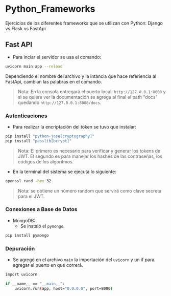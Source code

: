 # Python_Frameworks

Ejercicios de los diferentes frameworks que se utilizan con Python: Django vs Flask vs FastApi

## Fast API

- Para  inciar el servidor se usa el comando:

```sh
uvicorn main:app --reload
```

Dependiendo el nombre del archivo y la intancia que hace referiencia al FastApi, cambian las palabras en el comando.

> Nota: En la consola entregará el puerto local:  `http://127.0.0.1:8000` y si se quiere ver la documentación se agrega al final el path "docs" quedando `http://127.0.0.1:8000/docs`.

### Autenticaciones

- Para realizar la encriptación del token se tuvo que instalar:

```sh
pip install "python-jose[cryptography]"
pip install "passlib[bcrypt]"
```

> Nota: El primero es necesario para verificar y generar los tokens de JWT. El segundo es para manejar los hashes de las contraseñas, los códigos de los algoritmos.

- En la terminal del sistema se ejecuta lo siguiente:

```sh
openssl rand -hex 32
```

> Nota: se obtiene un número random que servirá como clave secreta para el JWT.

### Conexiones a Base de Datos

- MongoDB:
  - Se instaló el `pymongo`.

```sh
pip install pymongo
```

### Depuración

- Se agregó en el archivo `main` la importación del `uvicorn` y un if para agregar el puerto en que correrá.

```sh
import uvicorn

if __name__ == "__main__":
    uvicorn.run(app, host="0.0.0.0", port=8000)
```

